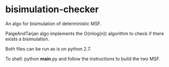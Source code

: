 # bisimulation-checker
An algo for bisimulation of deterministic MSF.

PaigeAndTarjan algo implements the O(mlog(n)) algorithm to check if there exists a bisimulation.

Both files can be run as is on python 2.7. 

To shell: python __main__.py and follow the instructions to build the two MSF.
